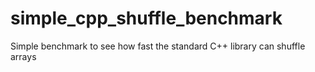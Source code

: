 # simple_cpp_shuffle_benchmark
Simple benchmark to see how fast the standard C++ library can shuffle arrays
